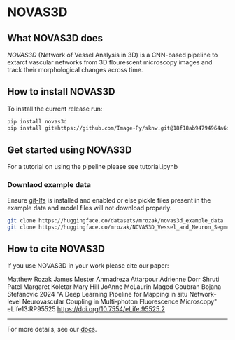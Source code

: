 # NOVAS3D

## What NOVAS3D does

*NOVAS3D* (Network of Vessel Analysis in 3D) is a CNN-based pipeline to extarct vascular networks from 3D flourescent microscopy images and track their morphological changes across time.

## How to install NOVAS3D

To install the current release run:

```bash
pip install novas3d
pip install git+https://github.com/Image-Py/sknw.git@18f18ab94794964a6dd7a76dd8a2c5c00dab6fd1
```

## Get started using NOVAS3D

For a tutorial on using the pipeline please see tutorial.ipynb

### Downlaod example data

Ensure [git-lfs](https://git-lfs.com/) is installed and enabled or else pickle files present in the example data and model files will not download properly.

```bash
git clone https://huggingface.co/datasets/mrozak/novas3d_example_data
git clone https://huggingface.co/mrozak/NOVAS3D_Vessel_and_Neuron_Segmentation
```

## How to cite NOVAS3D

If you use NOVAS3D in your work please cite our paper:

Matthew Rozak James Mester Ahmadreza Attarpour Adrienne Dorr Shruti Patel Margaret Koletar Mary Hill JoAnne McLaurin Maged Goubran Bojana Stefanovic 2024 "A Deep Learning Pipeline for Mapping in situ Network-level Neurovascular Coupling in Multi-photon Fluorescence Microscopy" eLife13:RP95525 https://doi.org/10.7554/eLife.95525.2
____________________________

For more details, see our [docs](https://novas3d.readthedocs.io/en/latest/index.html).

